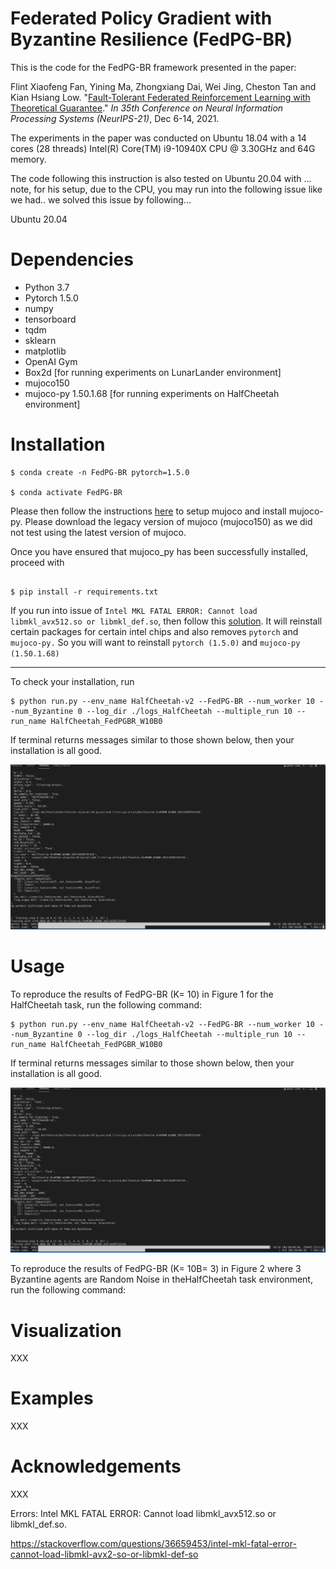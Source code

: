 # Federated Policy Gradient with Byzantine Resilience (FedPG-BR)
This is the code for the FedPG-BR framework  presented in the paper: 

Flint Xiaofeng Fan, Yining Ma, Zhongxiang Dai, Wei Jing, Cheston Tan and Kian Hsiang Low. "[Fault-Tolerant Federated Reinforcement Learning with Theoretical Guarantee](https://arxiv.org/pdf/2110.14074.pdf)." *In 35th Conference on Neural Information Processing Systems (NeurIPS-21)*, Dec 6-14, 2021.


The experiments in the paper was conducted on Ubuntu 18.04 with a 14 cores (28 threads) Intel(R) Core(TM) i9-10940X CPU @ 3.30GHz and 64G memory.

The code following this instruction is also tested on Ubuntu 20.04 with ... note, for his setup, due to the CPU, you may run into the following issue like we had.. we solved this issue by following...


Ubuntu 20.04

# Dependencies
- Python 3.7 
- Pytorch 1.5.0 
- numpy 
- tensorboard 
- tqdm 
- sklearn 
- matplotlib 
- OpenAI Gym 
- Box2d [for running experiments on LunarLander environment] 
- mujoco150
- mujoco-py 1.50.1.68 [for running experiments on HalfCheetah environment]



# Installation 


```
$ conda create -n FedPG-BR pytorch=1.5.0

$ conda activate FedPG-BR

```


Please then follow the instructions [here](https://github.com/openai/mujoco-py) to setup mujoco and install mujoco-py. Please download the legacy version of mujoco (mujoco150) as we did not test using the latest version of mujoco.


Once you have ensured that mujoco_py has been successfully installed, proceed with

```

$ pip install -r requirements.txt

```

If you run into issue of `Intel MKL FATAL ERROR: Cannot load libmkl_avx512.so or libmkl_def.so`, then follow this [solution](https://stackoverflow.com/questions/36659453/intel-mkl-fatal-error-cannot-load-libmkl-avx2-so-or-libmkl-def-so). It will reinstall certain packages for certain intel chips and also removes `pytorch` and `mujoco-py.` So you will want to reinstall `pytorch (1.5.0)` and `mujoco-py (1.50.1.68)`


---

To check your installation, run
```
$ python run.py --env_name HalfCheetah-v2 --FedPG-BR --num_worker 10 --num_Byzantine 0 --log_dir ./logs_HalfCheetah --multiple_run 10 --run_name HalfCheetah_FedPGBR_W10B0

```

If terminal returns messages similar to those shown below, then your installation is all good.

![log](training-log-sample.png)


# Usage
To reproduce the results of FedPG-BR (K= 10) in Figure 1 for the HalfCheetah task, run the following command:
```
$ python run.py --env_name HalfCheetah-v2 --FedPG-BR --num_worker 10 --num_Byzantine 0 --log_dir ./logs_HalfCheetah --multiple_run 10 --run_name HalfCheetah_FedPGBR_W10B0

```
If terminal returns messages similar to those shown below, then your installation is all good.

![log](training-log-sample.png)


To reproduce the results of FedPG-BR (K= 10B= 3) in Figure 2 where 3 Byzantine agents are Random Noise in theHalfCheetah task environment, run the following command:

# Visualization
XXX


# Examples
XXX

# Acknowledgements
XXX



Errors:
Intel MKL FATAL ERROR: Cannot load libmkl_avx512.so or libmkl_def.so.

https://stackoverflow.com/questions/36659453/intel-mkl-fatal-error-cannot-load-libmkl-avx2-so-or-libmkl-def-so